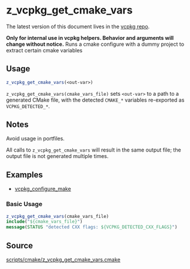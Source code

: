 # z_vcpkg_get_cmake_vars

The latest version of this document lives in the [vcpkg repo](https://github.com/Microsoft/vcpkg/blob/master/docs/).

**Only for internal use in vcpkg helpers. Behavior and arguments will change without notice.**
Runs a cmake configure with a dummy project to extract certain cmake variables

## Usage
```cmake
z_vcpkg_get_cmake_vars(<out-var>)
```

`z_vcpkg_get_cmake_vars(cmake_vars_file)` sets `<out-var>` to
a path to a generated CMake file, with the detected `CMAKE_*` variables
re-exported as `VCPKG_DETECTED_*`.

## Notes
Avoid usage in portfiles. 

All calls to `z_vcpkg_get_cmake_vars` will result in the same output file;
the output file is not generated multiple times.

## Examples

* [vcpkg_configure_make](https://github.com/Microsoft/vcpkg/blob/master/scripts/cmake/vcpkg_configure_make.cmake)

### Basic Usage

```cmake
z_vcpkg_get_cmake_vars(cmake_vars_file)
include("${cmake_vars_file}")
message(STATUS "detected CXX flags: ${VCPKG_DETECTED_CXX_FLAGS}")
```

## Source
[scripts/cmake/z\_vcpkg\_get\_cmake\_vars.cmake](https://github.com/Microsoft/vcpkg/blob/master/scripts/cmake/z_vcpkg_get_cmake_vars.cmake)
